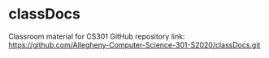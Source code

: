 # classDocs
Classroom material for CS301
GitHub repository link: https://github.com/Allegheny-Computer-Science-301-S2020/classDocs.git
